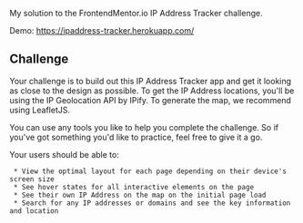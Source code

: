 

My solution to the FrontendMentor.io IP Address Tracker challenge.

Demo: https://ipaddress-tracker.herokuapp.com/

## Challenge
    
<p>Your challenge is to build out this IP Address Tracker app and get it looking as close to the design as possible. To get the IP Address locations, you'll be using the IP Geolocation API by IPify. To generate the map, we recommend using LeafletJS.<p/>

You can use any tools you like to help you complete the challenge. So if you've got something you'd like to practice, feel free to give it a go.

Your users should be able to:

     * View the optimal layout for each page depending on their device's screen size
     * See hover states for all interactive elements on the page
     * See their own IP Address on the map on the initial page load
     * Search for any IP addresses or domains and see the key information and location
